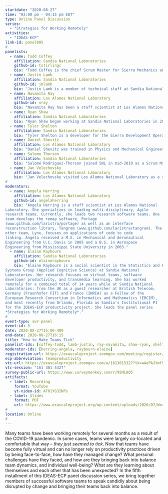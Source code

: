 ```yaml
---
startdate: "2020-08-27"
time: "03:00 pm - 04:15 pm EDT"
type: Online Panel Discussion
series:
  - "Strategies for Working Remotely"
activities:
  - "IDEAS-ECP"
link-id: panel005
#
panelists:
  - name: Todd Coffey
    affiliation: Sandia National Laboratories
    github-id: tstirlingc
    bio: "Todd Coffey is the chief Scrum Master for Sierra Mechanics and works with the Scrum Masters for all 10 Scrum/Agile teams in Sierra at Sandia National Laboratories.  He has a background in applied mathematics and has been involved in Sierra as a code developer and various Scrum Master roles for almost a decade.  Todd has taken some classes at the school of Hard Knocks in meeting facilitation as a means toward effective collaboration across larger groups. He plans to continue learning through his mistakes."
  - name: Justin Lamb
    affiliation: Sandia National Laboratories
    github-id: jmlamb
    bio: "Justin Lamb is a member of technical staff at Sandia National Laboratories in the Scientific Applications and User Support Department. He works closely with scientific software developers working on the Sierra code suite. He helps enable high performing agile software development as the Scrum Master for the Sierra Thermal Fluid Team, and he assists the Sierra user community in a technical user support role. Aside from this, he has worked with the Sandia HPC PRO Team enabling scientific applications to run more effectively on Sandia’s HPC clusters."
  - name: Navamita Ray
    affiliation: Los Alamos National Laboratory
    github-id: nray
    bio: "Navamita Ray has been a staff scientist at Los Alamos National Laboratory since 2018. Her background  is in applied mathematics and she specializes in developing numerical methods for scientific and high performance computing. She joined the Portage team in 2017 as a Post Doc and continues to develop code for the team. Her current interests include development of advection-based remapping strategies and their testing in Portage. Aside from Portage, she also works on developing mesh data structures in advanced runtimes which target the heterogenous architectures for exascale computing."
  - name: Ryan Shaw
    affiliation: Sandia National Laboratories
    bio: "Ryan Shaw began working at Sandia National Laboratories in 2012 and has provided technical support to the Sierra suite of multiphysics simulation codes. Ryan volunteered to be a scrum master in 2014 when the previous one left the group, but he didn’t really recognize the value of a scrum master until 2017 after working with two other teams and realizing that solving people problems was just as enjoyable for him as solving engineering problems. Ryan currently serves as scrum master for two teams and works to influence Sandia with his expertise and enthusiasm in helping others more effectively deliver product."
  - name: Tyler Shelton
    affiliation: Sandia National Laboratories
    bio: "Tyler Shelton is a developer for the Sierra Development Operations (DevOps) team, as well as Scrum Master for the Sierra Next Generation Programming (NGP) team. He started work with the DevOps team in 2015 as an intern where he has continued to assist in the growth of development tools for running on High Performance Computers. He recently became a Scrum Master for the NGP team to help improve group collaboration, process efficiencies, and the overall health of the team."
  - name: Daniel Shevitz
    affiliation: Los Alamos National Laboratory
    bio: "Daniel Shevitz was trained in Physics and Mechanical Engineering, but over the years has worked in control theory, system identification, finance, CFD, risk analysis, and other fields. The only common element in all these endeavors has been a heavy reliance on computers and programming. After having spent most of his career working as a sole developer on small projects, he has in the last three years needed to learn modern workflows on multi-developer teams. Learning collaborative software development late in his career will hopefully allow him to provide some different insights on working remotely."
  - name: Salome Thorson
    affiliation: Sandia National Laboratories
    bio: "Salomé Rodriguez-Thorson joined SNL in mid-2019 as a Scrum Master for 2 Sierra Scrum/Agile teams. She also consults with Sandia’s Agile Community of Practice and the Corporate PMO’s Agile Center of Excellence to empower teams to realize exceptional agility in the national interest. Salomé has 15+ years of expertise in driving workforce adoption of enterprise deployments for IT software initiatives and in designing and delivering technical and soft-skills training programs in the energy and banking sectors. She holds a BA in Economics &amp; Political Science from Yale University and an M.S. in Organization Development from the University of San Francisco."
  - name: Jan Velechovsky
    affiliation: Los Alamos National Laboratory
    bio: "Jan Velechovsky visited Los Alamos National Laboratory as a summer student in 2011. He returned as a research scientist in numerical methods for hydrodynamics in 2015. In the meantime, he finished his Ph.D. under dual supervision of the University of Bordeaux and of the Czech Technical University in Prague, which often required working remotely. Jan was exposed to agile framework for software development when he joined the Portage team in 2017. Since March, Jan has been working from home with an intermittent help from his two-year-old daughter."
#
moderators:
  - name: Angela Herring
    affiliation: Los Alamos National Laboratory
    github-id: angelaherring
    bio: "Angela Herring is a staff scientist at Los Alamos National
Laboratory. She specializes in leading multi-disciplinary, Agile
research teams. Currently, she leads two research software teams. One
team develops the remap software, Portage
(www.github.com/laristra/portage) as well as an interface
reconstruction library, Tangram (www.github.com/laristra/tangram). The
other team, Lynx, focuses on applications of code to code
linking. Angela received a M.S. in Mechanical and Aeronautical
Engineering from U.C. Davis in 2005 and a B.S. in Aerospace
Engineering from Mississippi State University in 2003."
  - name: Elaine Raybourn
    affiliation: Sandia National Laboratories
    github-id: elaineraybourn
    bio: "Elaine Raybourn is a social scientist in the Statistics and Human
Systems Group (Applied Cognitive Science) at Sandia National
Laboratories. Her research focuses on virtual teams, software
developer productivity, and transmedia learning. She has worked
remotely for a combined total of 14 years while at Sandia National
Laboratories: from the UK as a guest researcher at British Telecom;
Germany (Fraunhofer FIT) and France (INRIA) as a Fellow of the
European Research Consortium in Informatics and Mathematics (ERCIM),
and most recently from Orlando, Florida as Sandia's Institutional PI
for the IDEAS-ECP productivity project. She leads the panel series
*Strategies for Working Remotely*."
#
event-type: swr-panel
event-id: 5
date: 2020-08-27T15:00-400
end-date: 2020-08-27T16:15
title: "How to Make Teams Tick"
panelist-ids: [coffey-todd, lamb-justin, ray-navamita, shaw-ryan, shelton-tyler, shevitz-daniel, thorson-salome, velechovsky-jan]
moderator-ids: [herring-angela, raybourn-elaine]
registration-url: https://exascaleproject.zoomgov.com/meeting/register/vJIsdOmpqzgoHa33SfpQHh2HUPfvDpMYCGk
ecp-abbreviation: teamproductivity
vtc-url: https://exascaleproject.zoomgov.com/w/1613015327?tk=wAePAJtmf5luduRLIoVFhQ-8MI1AwKMs2ijgpNqx04c.DQIAAAAAYCSpHxZWaGo3NjhYbVRTNnJJZmY4eXlHQ1ZnAAAAAAAAAAAAAAAAAAAAAAAAAAAA&pwd=KzJxMTkxeEQwZEhaZEpNNzJpQ0FLUT09
vtc-session: "161 301 5327"
survey-public-url: https://www.surveymonkey.com/r/95ML8Q5
artifacts:
  - label: Recording
    format: YouTube
    yt-video-id: AT01YG3INPs
  - label: Slides
    format: PDF
    url: https://www.exascaleproject.org/wp-content/uploads/2020/07/WorkingRemotelyPanel-Teams_Tick.pdf
#
location: Online
#
---
```

Many teams have been working remotely for several months as a result of the COVID-19 pandemic. In some cases, teams were largely co-located and comfortable that way – *they just seemed to tick*. Now that teams have become fully virtual and can no longer rely on productivity practices driven by being face-to-face, how have they managed change? What personal challenges have they faced, and how are they bringing back into balance team dynamics, and individual well-being? What are they learning about themselves and each other that has been unexpected? In the fifth installment of this IDEAS-ECP panel discussion series, we bring together members of successful software teams to speak candidly about being disrupted by change and bringing their teams back into balance.
